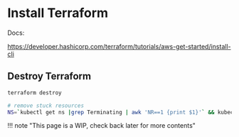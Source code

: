 # Install Terraform

Docs:

https://developer.hashicorp.com/terraform/tutorials/aws-get-started/install-cli

## Destroy Terraform
```bash
terraform destroy

# remove stuck resources
NS=`kubectl get ns |grep Terminating | awk 'NR==1 {print $1}'` && kubectl get namespace "$NS" -o json   | tr -d "\n" | sed "s/\"finalizers\": \[[^]]\+\]/\"finalizers\": []/"   | kubectl replace --raw /api/v1/namespaces/$NS/finalize -f -
```

!!! note "This page is a WIP, check back later for more contents"